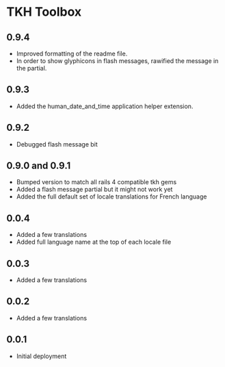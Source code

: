 # TKH Toolbox



## 0.9.4

* Improved formatting of the readme file.
* In order to show glyphicons in flash messages, rawified the message in the partial.


## 0.9.3

* Added the human_date_and_time application helper extension.


## 0.9.2

* Debugged flash message bit


## 0.9.0 and 0.9.1

* Bumped version to match all rails 4 compatible tkh gems
* Added a flash message partial but it might not work yet
* Added the full default set of locale translations for French language


## 0.0.4

* Added a few translations
* Added full language name at the top of each locale file


## 0.0.3

* Added a few translations


## 0.0.2

* Added a few translations


## 0.0.1

* Initial deployment
